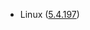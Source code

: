 - Linux ([5.4.197](https://git.kernel.org/pub/scm/linux/kernel/git/stable/linux.git/tag/?h=v5.4.197))
